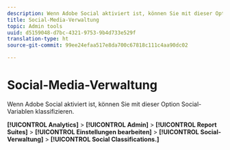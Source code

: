 ```yaml
---
description: Wenn Adobe Social aktiviert ist, können Sie mit dieser Option Social-Variablen klassifizieren.
title: Social-Media-Verwaltung
topic: Admin tools
uuid: d5159048-d7bc-4321-9753-9b4d733e529f
translation-type: ht
source-git-commit: 99ee24efaa517e8da700c67818c111c4aa90dc02

---
```



# Social-Media-Verwaltung

Wenn Adobe Social aktiviert ist, können Sie mit dieser Option Social-Variablen klassifizieren.

**[!UICONTROL Analytics]** > **[!UICONTROL Admin]** > **[!UICONTROL Report Suites]** > **[!UICONTROL Einstellungen bearbeiten]** > **[!UICONTROL Social-Verwaltung]** > **[!UICONTROL Social Classifications.]**

<!--Meike, link to social user guide?-->
